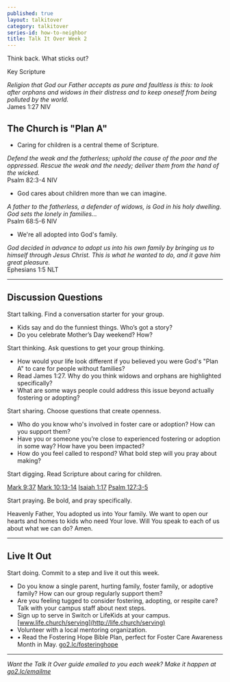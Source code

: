```yaml
---
published: true
layout: talkitover
category: talkitover
series-id: how-to-neighbor
title: Talk It Over Week 2
---
```


<p class="lead">Think back. What sticks out?</p> 

Key Scripture

_Religion that God our Father accepts as pure and faultless is this: to look after orphans and widows in their distress and to keep oneself from being polluted by the world._  
James 1:27 NIV  

## The Church is "Plan A"

* Caring for children is a central theme of Scripture.  

_Defend the weak and the fatherless; uphold the cause of the poor and the oppressed. Rescue the weak and the needy; deliver them from the hand of the wicked._  
Psalm 82:3-4 NIV  

* God cares about children more than we can imagine.  

_A father to the fatherless, a defender of widows, is God in his holy dwelling. God sets the lonely in families..._  
Psalm 68:5-6 NIV  

* We're all adopted into God's family. 

_God decided in advance to adopt us into his own family by bringing us to himself through Jesus Christ. This is what he wanted to do, and it gave him great pleasure._  
Ephesians 1:5 NLT

* * *

## Discussion Questions
<p class="lead">Start talking. Find a conversation starter for your group.</p> 

* Kids say and do the funniest things. Who’s got a story?
* Do you celebrate Mother’s Day weekend? How?

<p class="lead">Start thinking. Ask questions to get your group thinking.</p> 

* How would your life look different if you believed you were God's "Plan A" to care for people without families?
* Read James 1:27. Why do you think widows and orphans are highlighted specifically?
* What are some ways people could address this issue beyond actually fostering or adopting?
 
<p class="lead">Start sharing. Choose questions that create openness.</p> 

* Who do you know who's involved in foster care or adoption? How can you support them?
* Have you or someone you’re close to experienced fostering or adoption in some way? How have you been impacted?
* How do you feel called to respond? What bold step will you pray about making?

<p class="lead">Start digging. Read Scripture about caring for children.</p> 

[Mark 9:37](https://www.bible.com/bible/111/mark.9.37.niv) [Mark 10:13-14](https://www.bible.com/bible/111/mark.10.13-14.niv) [Isaiah 1:17](https://www.bible.com/bible/111/isa.1.17.niv) [Psalm 127:3-5](https://www.bible.com/bible/111/psa.127.3-5.niv)

<p class="lead">Start praying. Be bold, and pray specifically.</p> 

Heavenly Father, You adopted us into Your family. We want to open our hearts and homes to kids who need Your love. Will You speak to each of us about what we can do? Amen.

* * *

## Live It Out
<p class="lead">Start doing. Commit to a step and live it out this week.</p>

* Do you know a single parent, hurting family, foster family, or adoptive family? How can our group regularly support them?
* Are you feeling tugged to consider fostering, adopting, or respite care? Talk with your campus staff about next steps.
* Sign up to serve in Switch or LifeKids at your campus. [www.life.church/serving](http://life.church/serving)
* Volunteer with a local mentoring organization.
* •	Read the Fostering Hope Bible Plan, perfect for Foster Care Awareness Month in May. [go2.lc/fosteringhope](fosteringhope)

* * *

_Want the Talk It Over guide emailed to you each week? Make it happen at [go2.lc/emailme](/talkitover)_
